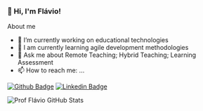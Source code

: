 ### 👋 Hi, I'm Flávio!

About me

- 🔭 I’m currently working on educational technologies
- 🌱 I am currently learning agile development methodologies
- 💬 Ask me about Remote Teaching; Hybrid Teaching; Learning Assessment
- 📫 How to reach me: ...

[![Github Badge](https://img.shields.io/badge/-Github-000?style=flat-square&logo=Github&logoColor=white&link=https://github.com/fagnerpsantos)](https://github.com/flaviojoliveira)
[![Linkedin Badge](https://img.shields.io/badge/-LinkedIn-blue?style=flat-square&logo=Linkedin&logoColor=white&link=https://www.linkedin.com/in/fagnerpsantos/)](https://www.linkedin.com/in/flaviojoliveira/)

![Prof Flávio GitHub Stats](https://github-readme-stats.vercel.app/api?username=flaviojoliveira&show_icons=true)


<!--
**flaviojoliveira/flaviojoliveira** is a ✨ _special_ ✨ repository because its `README.md` (this file) appears on your GitHub profile.

Here are some ideas to get you started:

- 👯 I’m looking to collaborate on ...
- 🤔 I’m looking for help with ...
- 😄 Pronouns: ...
- ⚡ Fun fact: ...
-->
